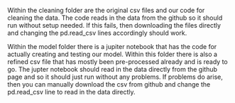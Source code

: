 Within the cleaning folder are the original csv files and our code for cleaning the data. The code reads in the data from the github so it should run without setup needed. If this fails, then downloading the files directly and changing the pd.read_csv lines accordingly should work.

Within the model folder there is a jupiter notebook that has the code for actually creating and testing our model. Within this folder there is also a refined csv file that has mostly been pre-processed already and is ready to go. The jupter notebook should read in the data directly from the github page and so it should just run without any problems. If problems do arise, then you can manually download the csv from github and change the pd.read_csv line to read in the data directly.
